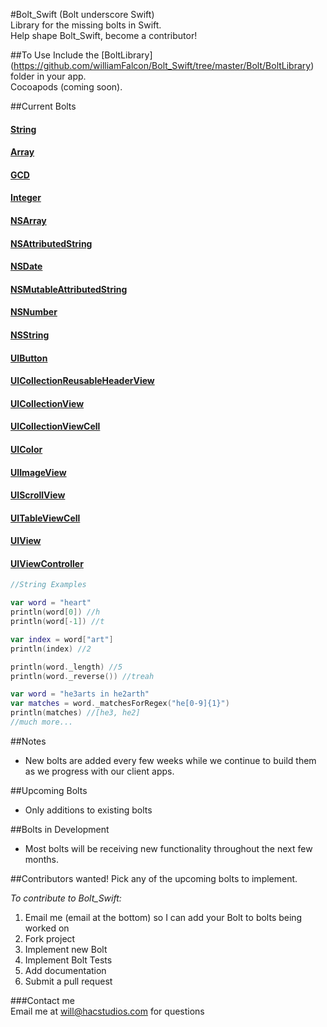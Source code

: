 #Bolt_Swift (Bolt underscore Swift)    
Library for the missing bolts in Swift.    
Help shape Bolt_Swift, become a contributor!   

##To Use
Include the [BoltLibrary] (https://github.com/williamFalcon/Bolt_Swift/tree/master/Bolt/BoltLibrary) folder in your app.    
Cocoapods (coming soon).   

##Current Bolts    
#### [**String**](https://github.com/williamFalcon/Bolt_Swift/tree/master/Bolt/BoltLibrary/String)    
#### [**Array**](https://github.com/williamFalcon/Bolt_Swift/tree/master/Bolt/BoltLibrary/Array)    
#### [**GCD**](https://github.com/williamFalcon/Bolt_Swift/tree/master/Bolt/BoltLibrary/GCD)    
#### [**Integer**](https://github.com/williamFalcon/Bolt_Swift/tree/master/Bolt/BoltLibrary/Integer)    
#### [**NSArray**](https://github.com/williamFalcon/Bolt_Swift/tree/master/Bolt/BoltLibrary/NSArray)    
#### [**NSAttributedString**](https://github.com/williamFalcon/Bolt_Swift/tree/master/Bolt/BoltLibrary/NSAttributedString)    
#### [**NSDate**](https://github.com/williamFalcon/Bolt_Swift/tree/master/Bolt/BoltLibrary/NSDate)    
#### [**NSMutableAttributedString**](https://github.com/williamFalcon/Bolt_Swift/tree/master/Bolt/BoltLibrary/NSMutableAttributedString)    
#### [**NSNumber**](https://github.com/williamFalcon/Bolt_Swift/tree/master/Bolt/BoltLibrary/NSNumber)    
#### [**NSString**](https://github.com/williamFalcon/Bolt_Swift/tree/master/Bolt/BoltLibrary/NSString)    
#### [**UIButton**](https://github.com/williamFalcon/Bolt_Swift/tree/master/Bolt/BoltLibrary/UIButton)    
#### [**UICollectionReusableHeaderView**](https://github.com/williamFalcon/Bolt_Swift/tree/master/Bolt/BoltLibrary/UICollectionReusableHeaderView)    
#### [**UICollectionView**](https://github.com/williamFalcon/Bolt_Swift/tree/master/Bolt/BoltLibrary/UICollectionView)    
#### [**UICollectionViewCell**](https://github.com/williamFalcon/Bolt_Swift/tree/master/Bolt/BoltLibrary/UICollectionViewCell)    
#### [**UIColor**](https://github.com/williamFalcon/Bolt_Swift/tree/master/Bolt/BoltLibrary/UIColor)    
#### [**UIImageView**](https://github.com/williamFalcon/Bolt_Swift/tree/master/Bolt/BoltLibrary/UIImageView)    
#### [**UIScrollView**](https://github.com/williamFalcon/Bolt_Swift/tree/master/Bolt/BoltLibrary/UIScrollView)    
#### [**UITableViewCell**](https://github.com/williamFalcon/Bolt_Swift/tree/master/Bolt/BoltLibrary/UITableViewCell)    
#### [**UIView**](https://github.com/williamFalcon/Bolt_Swift/tree/master/Bolt/BoltLibrary/UIView)    
#### [**UIViewController**](https://github.com/williamFalcon/Bolt_Swift/tree/master/Bolt/BoltLibrary/UIViewController)    
````swift
//String Examples

var word = "heart"
println(word[0]) //h
println(word[-1]) //t

var index = word["art"]
println(index) //2

println(word._length) //5
println(word._reverse()) //treah

var word = "he3arts in he2arth"
var matches = word._matchesForRegex("he[0-9]{1}")
println(matches) //[he3, he2]
//much more...
````
##Notes    
- New bolts are added every few weeks while we continue to build them as we progress with our client apps.   

##Upcoming Bolts    
- Only additions to existing bolts

##Bolts in Development
- Most bolts will be receiving new functionality throughout the next few months.   

##Contributors wanted!
Pick any of the upcoming bolts to implement.

*To contribute to Bolt_Swift:*    
1. Email me (email at the bottom) so I can add your Bolt to bolts being worked on   
2. Fork project    
3. Implement new Bolt    
4. Implement Bolt Tests    
5. Add documentation    
6. Submit a pull request    

###Contact me    
Email me at will@hacstudios.com for questions    